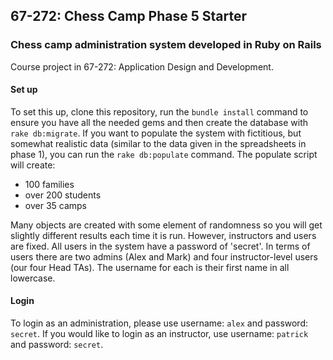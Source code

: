 ## 67-272: Chess Camp Phase 5 Starter ##

### Chess camp administration system developed in Ruby on Rails ###

Course project in 67-272: Application Design and Development. 

#### Set up ####
To set this up, clone this repository, run the `bundle install` command to ensure you have all the needed gems and then create the database with `rake db:migrate`.  If you want to populate the system with fictitious, but somewhat realistic data (similar to the data given in the spreadsheets in phase 1), you can run the `rake db:populate` command.  The populate script will create:
- 100 families
- over 200 students
- over 35 camps

Many objects are created with some element of randomness so you will get slightly different results each time it is run.  However, instructors and users are fixed.  All users in the system have a password of 'secret'.  In terms of users there are two admins (Alex and Mark) and four instructor-level users (our four Head TAs).  The username for each is their first name in all lowercase.

#### Login ####
To login as an administration, please use username: `alex` and password: `secret`. If you would like to login as an instructor, use username: `patrick` and password: `secret`.	

